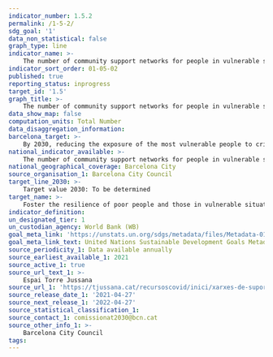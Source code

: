 ```yaml
---
indicator_number: 1.5.2
permalink: /1-5-2/
sdg_goal: '1'
data_non_statistical: false
graph_type: line
indicator_name: >-
    The number of community support networks for people in vulnerable situations
indicator_sort_order: 01-05-02
published: true
reporting_status: inprogress
target_id: '1.5'
graph_title: >-
    The number of community support networks for people in vulnerable situations
data_show_map: false
computation_units: Total Number
data_disaggregation_information:
barcelona_target: >-
    By 2030, reducing the exposure of the most vulnerable people to crisis and disaster situations, as well as increasing their resilience for dealing with them
national_indicator_available: >-
    The number of community support networks for people in vulnerable situations
national_geographical_coverage: Barcelona City 
source_organisation_1: Barcelona City Council
target_line_2030: >-
    Target value 2030: To be determined
target_name: >-
    Foster the resilience of poor people and those in vulnerable situations, and reduce their exposure to extreme climate-related events and other economic, social and environmental crises and disasters
indicator_definition:
un_designated_tier: 1
un_custodian_agency: World Bank (WB)
goal_meta_link: 'https://unstats.un.org/sdgs/metadata/files/Metadata-01-05-02.pdf'
goal_meta_link_text: United Nations Sustainable Development Goals Metadata (pdf 894kB)
source_periodicity_1: Data available annually
source_earliest_available_1: 2021
source_active_1: true
source_url_text_1: >-
    Espai Torre Jussana 
source_url_1: 'https://tjussana.cat/recursoscovid/inici/xarxes-de-suport/'
source_release_date_1: '2021-04-27'
source_next_release_1: '2022-04-27'
source_statistical_classification_1: 
source_contact_1: comissionat2030@bcn.cat
source_other_info_1: >-
    Barcelona City Council
tags:
---
```

